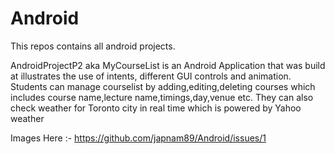 # Android
This repos contains all android projects.


AndroidProjectP2 aka MyCourseList is an Android Application that was build at illustrates the use of intents, different 
GUI controls and animation. Students can manage courselist by adding,editing,deleting courses which includes 
course name,lecture name,timings,day,venue etc. They can also check weather for Toronto city in real time 
which is powered by Yahoo weather

Images Here :-
https://github.com/japnam89/Android/issues/1
